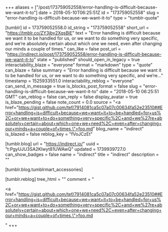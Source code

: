 +++
aliases = ["/post/173759052558/error-handling-is-difficult-because-we-want-it-to"]
date = 2018-05-10T06:25:51Z
id = "173759052558"
slug = "error-handling-is-difficult-because-we-want-it-to"
type = "tumblr-quote"

[tumblr]
id = 173759052558.0
id_string = "173759052558"
short_url = "https://tmblr.co/ZY3jby2XqsBiE"
text = "Error handling is difficult because we want it to be handled for us, or we want to do something very specific, and we&rsquo;re absolutely certain about which one we need, even after changing our minds a couple of times."
can_like = false
post_url = "https://indirect.io/post/173759052558/error-handling-is-difficult-because-we-want-it-to"
state = "published"
should_open_in_legacy = true
interactability_blaze = "everyone"
format = "markdown"
type = "quote"
can_blaze = false
summary = "Error handling is difficult because we want it to be handled for us, or we want to do something very specific, and we’re..."
timestamp = 1525933551.0
interactability_reblog = "everyone"
can_send_in_message = true
is_blocks_post_format = false
slug = "error-handling-is-difficult-because-we-want-it-to"
date = "2018-05-10 06:25:51 GMT"
can_reblog = false
can_reply = false
display_avatar = true
is_blaze_pending = false
note_count = 0.0
source = "<a href=\"https://gist.github.com/tef/7914081ca5c07a07c00634fa52e23510##Error+handling+is+difficult+because+we+want+it+to+be+handled+for+us%2C+or+we+want+to+do+something+very+specific%2C+and+we%27re+absolutely+certain+about+which+one+we+need%2C+even+after+changing+our+minds+a+couple+of+times.\">foo.md</a>"
blog_name = "indirect"
is_blazed = false
reblog_key = "fVoJCzEt"

[tumblr.blog]
url = "https://indirect.io/"
uuid = "t:PgyUJU3SA2Klwyt81UWAwQ"
updated = 1739939727.0
can_show_badges = false
name = "indirect"
title = "indirect"
description = ""

[tumblr.blog.tumblrmart_accessories]

[tumblr.reblog]
tree_html = ""
comment = "<p><a href=\"https://gist.github.com/tef/7914081ca5c07a07c00634fa52e23510##Error+handling+is+difficult+because+we+want+it+to+be+handled+for+us%2C+or+we+want+to+do+something+very+specific%2C+and+we%27re+absolutely+certain+about+which+one+we+need%2C+even+after+changing+our+minds+a+couple+of+times.\">foo.md</a></p>"
+++

